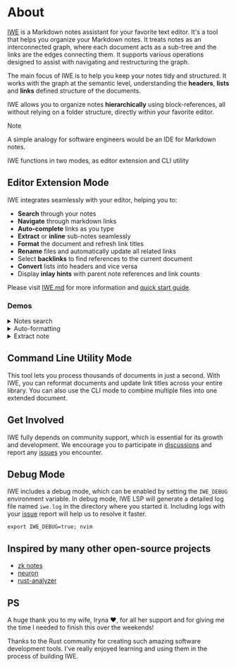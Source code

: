 # About

[IWE](https://iwe.md) is a Markdown notes assistant for your favorite text editor. It's a tool that helps you organize your Markdown notes. It treats notes as an interconnected graph, where each document acts as a sub-tree and the links are the edges connecting them. It supports various operations designed to assist with navigating and restructuring the graph.

The main focus of IWE is to help you keep your notes tidy and structured. It works with the graph at the semantic level, understanding the **headers**, **lists** and **links** defined structure of the documents.

IWE allows you to organize notes **hierarchically** using block-references, all without relying on a folder structure, directly within your favorite editor.

> [!NOTE]
>
> A simple analogy for software engineers would be an IDE for Markdown notes.

IWE functions in two modes, as editor extension and CLI utility

## Editor Extension Mode

IWE integrates seamlessly with your editor, helping you to:

- **Search** through your notes
- **Navigate** through markdown links
- **Auto-complete** links as you type
- **Extract** or **inline** sub-notes seamlessly
- **Format** the document and refresh link titles
- **Rename** files and automatically update all related links
- Select **backlinks** to find references to the current document
- **Convert** lists into headers and vice versa
- Display **inlay hints** with parent note references and link counts

Please visit [IWE.md](https://iwe.md) for more information and [quick start guide](https://iwe.md/quick-start/).

### Demos

<details>
<summary>Notes search</summary>

![Demo](https://iwe.md/images/search.gif)

</details>

<details>
<summary>Auto-formatting</summary>

![Demo](https://iwe.md/images/normalization.gif)

</details>

<details>
<summary>Extract note</summary>

![Demo](https://iwe.md/images/extract.gif)

</details>

## Command Line Utility Mode

This tool lets you process thousands of documents in just a second. With IWE, you can reformat documents and update link titles across your entire library. You can also use the CLI mode to combine multiple files into one extended document.

## Get Involved

IWE fully depends on community support, which is essential for its growth and development. We encourage you to participate in [discussions](https://github.com/iwe-org/iwe/discussions) and report any [issues](https://github.com/iwe-org/iwe/issues) you encounter.

## Debug Mode

IWE includes a debug mode, which can be enabled by setting the `IWE_DEBUG` environment variable. In debug mode, IWE LSP will generate a detailed log file named `iwe.log` in the directory where you started it. Including logs with your [issue](https://github.com/iwe-org/iwe/issues) report will help us to resolve it faster.

```
export IWE_DEBUG=true; nvim
```

## Inspired by many other open-source projects

- [zk notes](https://github.com/zk-org/zk)
- [neuron](https://github.com/srid/neuron)
- [rust-analyzer](https://rust-analyzer.github.io)

## PS

A huge thank you to my wife, Iryna ❤️, for all her support and for giving me the time I needed to finish this over the weekends!

Thanks to the Rust community for creating such amazing software development tools. I've really enjoyed learning and using them in the process of building IWE.
